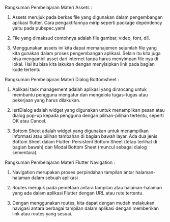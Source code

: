 Rangkuman Pembelajaran Materi Assets :
1. Assets merujuk pada berkas file yang digunakan dalam pengembangan aplikasi flutter. Cara pengaktifannya mirip seperti package dependency yaitu pada pubspec.yaml

2. File yang dimaksud contohnya adalah file gambar, video, font, dll.
 
3. Menggunakan assets ini kita dapat memanajemen sejumlah file yang kita gunakan dalam proses pengembangan aplikasi. Selain itu kita juga bisa mengambil asset dari internet tanpa harus menyimpan file nya di lokal. Hal itu bisa kita lakukan dengan menyisipkan link pada bagian kode tertentu
 
Rangkuman Pembelajaran Materi Dialog Bottomsheet :
1. Aplikasi task management adalah aplikasi yang dirancang untuk membantu pengguna mengatur dan mengelola tugas-tugas atau pekerjaan yang harus dilakukan.

2. lertDialog adalah widget yang digunakan untuk menampilkan pesan atau dialog pop-up kepada pengguna dengan pilihan-pilihan tertentu, seperti OK atau Cancel.
 
3. Bottom Sheet adalah widget yang digunakan untuk menampilkan informasi atau pilihan tambahan di bagian bawah layar.
Ada dua jenis Bottom Sheet dalam Flutter: Persistent Bottom Sheet (tetap terlihat di bagian bawah) dan Modal Bottom Sheet (muncul sebagai dialog sementara).

Rangkuman Pembelajaran Materi Flutter Navigation :
1. Navigation merupakan proses perpindahan tampilan antar halaman-halaman dalam sebuah aplikasi

2. Routes merujuk pada pemetaan antara tampilan atau halaman-halaman yang ada dalam aplikasi Flutter dengan URL atau rute tertentu.
 
3. Dengan menggunakan routes, kita dapat dengan mudah melakukan navigasi antara berbagai tampilan dalam aplikasi dengan memberikan link atau routes yang sesuai.